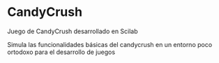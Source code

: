 # CandyCrush
Juego de CandyCrush desarrollado en Scilab

Simula las funcionalidades básicas del candycrush en un entorno poco
ortodoxo para el desarrollo de juegos
